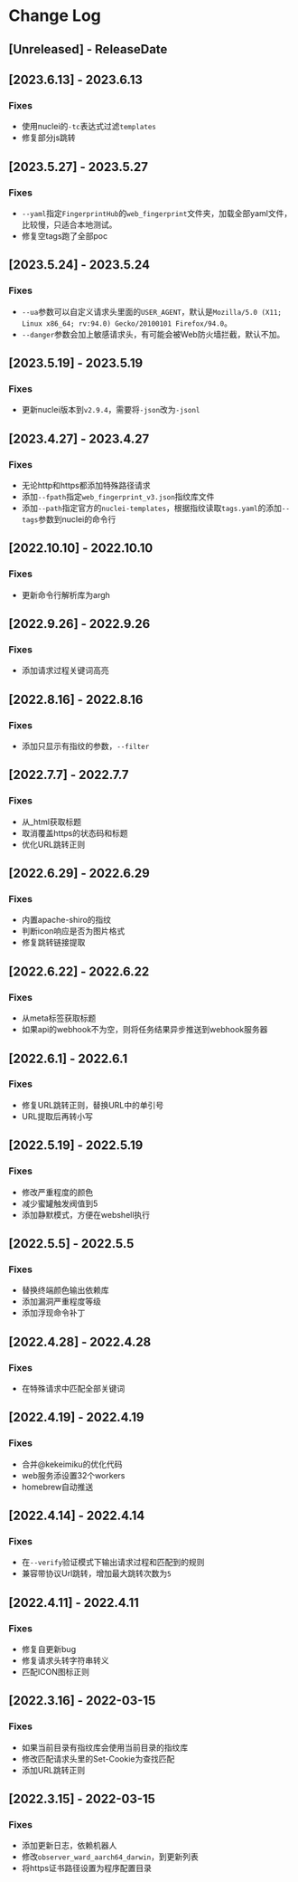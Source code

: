 # Change Log

<!-- next-header -->

## [Unreleased] - ReleaseDate

## [2023.6.13] - 2023.6.13

### Fixes

- 使用nuclei的`-tc`表达式过滤`templates`
- 修复部分js跳转

## [2023.5.27] - 2023.5.27

### Fixes

- `--yaml`指定`FingerprintHub`的`web_fingerprint`文件夹，加载全部yaml文件，比较慢，只适合本地测试。
- 修复空tags跑了全部poc

## [2023.5.24] - 2023.5.24

### Fixes

- `--ua`参数可以自定义请求头里面的`USER_AGENT`，默认是`Mozilla/5.0 (X11; Linux x86_64; rv:94.0) Gecko/20100101 Firefox/94.0`。
- `--danger`参数会加上敏感请求头，有可能会被Web防火墙拦截，默认不加。

## [2023.5.19] - 2023.5.19

### Fixes

- 更新nuclei版本到`v2.9.4`，需要将`-json`改为`-jsonl`

## [2023.4.27] - 2023.4.27

### Fixes

- 无论http和https都添加特殊路径请求
- 添加`--fpath`指定`web_fingerprint_v3.json`指纹库文件
- 添加`--path`指定官方的`nuclei-templates`，根据指纹读取`tags.yaml`的添加`--tags`参数到nuclei的命令行

## [2022.10.10] - 2022.10.10

### Fixes

- 更新命令行解析库为argh

## [2022.9.26] - 2022.9.26

### Fixes

- 添加请求过程关键词高亮

## [2022.8.16] - 2022.8.16

### Fixes

- 添加只显示有指纹的参数，`--filter`

## [2022.7.7] - 2022.7.7

### Fixes

- 从_html获取标题
- 取消覆盖https的状态码和标题
- 优化URL跳转正则

## [2022.6.29] - 2022.6.29

### Fixes

- 内置apache-shiro的指纹
- 判断icon响应是否为图片格式
- 修复跳转链接提取

## [2022.6.22] - 2022.6.22

### Fixes

- 从meta标签获取标题
- 如果api的webhook不为空，则将任务结果异步推送到webhook服务器

## [2022.6.1] - 2022.6.1

### Fixes

- 修复URL跳转正则，替换URL中的单引号
- URL提取后再转小写

## [2022.5.19] - 2022.5.19

### Fixes

- 修改严重程度的颜色
- 减少蜜罐触发阀值到5
- 添加静默模式，方便在webshell执行

## [2022.5.5] - 2022.5.5

### Fixes

- 替换终端颜色输出依赖库
- 添加漏洞严重程度等级
- 添加浮现命令补丁

## [2022.4.28] - 2022.4.28

### Fixes

- 在特殊请求中匹配全部关键词

## [2022.4.19] - 2022.4.19

### Fixes

- 合并@kekeimiku的优化代码
- web服务添设置32个workers
- homebrew自动推送

## [2022.4.14] - 2022.4.14

### Fixes

- 在`--verify`验证模式下输出请求过程和匹配到的规则
- 兼容带协议Url跳转，增加最大跳转次数为`5`

## [2022.4.11] - 2022.4.11

### Fixes

- 修复自更新bug
- 修复请求头转字符串转义
- 匹配ICON图标正则

## [2022.3.16] - 2022-03-15

### Fixes

- 如果当前目录有指纹库会使用当前目录的指纹库
- 修改匹配请求头里的Set-Cookie为查找匹配
- 添加URL跳转正则

## [2022.3.15] - 2022-03-15

### Fixes

- 添加更新日志，依赖机器人
- 修改`observer_ward_aarch64_darwin`，到更新列表
- 将https证书路径设置为程序配置目录